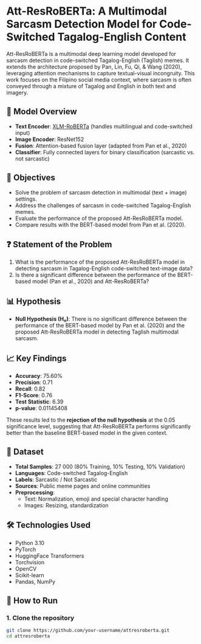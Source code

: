# Att-ResRoBERTa: A Multimodal Sarcasm Detection Model for Code-Switched Tagalog-English Content

Att-ResRoBERTa is a multimodal deep learning model developed for sarcasm detection in code-switched Tagalog-English (Taglish) memes. It extends the architecture proposed by Pan, Lin, Fu, Qi, & Wang (2020), leveraging attention mechanisms to capture textual-visual incongruity. This work focuses on the Filipino social media context, where sarcasm is often conveyed through a mixture of Tagalog and English in both text and imagery.

## 🧠 Model Overview

- **Text Encoder**: [XLM-RoBERTa](https://huggingface.co/docs/transformers/model_doc/xlm-roberta) (handles multilingual and code-switched input)
- **Image Encoder**: ResNet152
- **Fusion**: Attention-based fusion layer (adapted from Pan et al., 2020)
- **Classifier**: Fully connected layers for binary classification (sarcastic vs. not sarcastic)

## 🎯 Objectives

- Solve the problem of sarcasm detection in multimodal (text + image) settings.
- Address the challenges of sarcasm in code-switched Tagalog-English memes.
- Evaluate the performance of the proposed Att-ResRoBERTa model.
- Compare results with the BERT-based model from Pan et al. (2020).

## ❓ Statement of the Problem

1. What is the performance of the proposed Att-ResRoBERTa model in detecting sarcasm in Tagalog-English code-switched text-image data?
2. Is there a significant difference between the performance of the BERT-based model (Pan et al., 2020) and Att-ResRoBERTa?

## 📊 Hypothesis

- **Null Hypothesis (H₀)**: There is no significant difference between the performance of the BERT-based model by Pan et al. (2020) and the proposed Att-ResRoBERTa model in detecting Taglish multimodal sarcasm.

## 📈 Key Findings

- **Accuracy**: 75.60%
- **Precision**: 0.71
- **Recall**: 0.82
- **F1-Score**: 0.76
- **Test Statistic**: 6.39
- **p-value**: 0.01145408

These results led to the **rejection of the null hypothesis** at the 0.05 significance level, suggesting that Att-ResRoBERTa performs significantly better than the baseline BERT-based model in the given context.

## 📁 Dataset

- **Total Samples**: 27 000 (80% Training, 10% Testing, 10% Validation)
- **Languages**: Code-switched Tagalog-English
- **Labels**: Sarcastic / Not Sarcastic
- **Sources**: Public meme pages and online communities
- **Preprocessing**: 
  - Text: Normalization, emoji and special character handling
  - Images: Resizing, standardization

## 🛠️ Technologies Used

- Python 3.10
- PyTorch
- HuggingFace Transformers
- Torchvision
- OpenCV
- Scikit-learn
- Pandas, NumPy

## 🚀 How to Run

### 1. Clone the repository

```bash
git clone https://github.com/your-username/attresroberta.git
cd attresroberta

